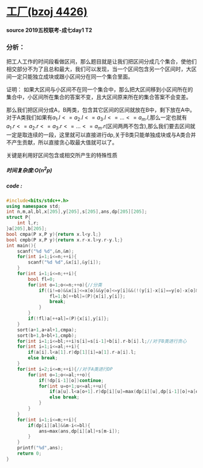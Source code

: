# [工厂(bzoj 4426)](https://darkbzoj.cc/problem/4426)
#### source 2019五校联考-成七day1 T2

### 分析：
把工人工作的时间段看做区间，那么题目就是让我们把区间分成几个集合，使他们相交部分不为了且总和最大，我们可以发现，当一个区间包含另一个区间时，大区间一定只能独立成块或跟小区间分在同一个集合里面。

证明：
如果大区间与小区间不在同一个集合中，那么把大区间移到小区间所在的集合中，小区间所在集合的答案不变，且大区间原来所在的集合答案不会变差。

那么我们把区间分成A，B两类，包含其它区间的区间就放在B中，剩下放在A中。对于A类我们如果有$a_1.l<=a_2.l<=a_3.l<=...<=a_m.l$,那么一定也就有$a_1.r<=a_2.r<=a_3.r<=...<=a_m.r$(区间两两不包含),那么我们要去区间就一定是取连续的一段，这里就可以直接进行dp,关于B类只能单独成块或与A类合并不产生贡献，所以直接贪心取最大值就可以了。

关键是利用好区间包含或相交所产生的特殊性质

##### 时间复杂度:$O(n^2p)$
##### code :
```cpp
#include<bits/stdc++.h>
using namespace std;
int n,m,al,bl,x[205],y[205],s[205],ans,dp[205][205];
struct P{
    int l,r;
}a[205],b[205];
bool cmpa(P x,P y){return x.l<y.l;}
bool cmpb(P x,P y){return x.r-x.l>y.r-y.l;}
int main(){
    scanf("%d %d",&n,&m);
    for(int i=1;i<=n;++i){
        scanf("%d %d",&x[i],&y[i]);
    }
    for(int i=1;i<=n;++i){
        bool fl=0;
        for(int o=1;o<=n;++o){//分类 
            if((i!=o)&&x[i]<=x[o]&&y[o]<=y[i]&&(!(y[i]-x[i]==y[o]-x[o]&&i>o))){
                fl=1;b[++bl]=(P){x[i],y[i]};
                break;
            }
        }
        if(!fl)a[++al]=(P){x[i],y[i]};
    }
    sort(a+1,a+al+1,cmpa);
    sort(b+1,b+bl+1,cmpb);
    for(int i=1;i<=bl;++i)s[i]=s[i-1]+b[i].r-b[i].l;//对于B类进行贪心 
    for(int i=1;i<=al;++i){
        if(a[i].l<a[1].r)dp[1][i]=a[1].r-a[i].l;
        else break;
    }
    for(int i=2;i<=m;++i){//对于A类进行DP 
        for(int o=1;o<=al;++o){
            if(!dp[i-1][o])continue;
            for(int u=o+1;u<=al;++u){
                if(a[u].l<a[o+1].r)dp[i][u]=max(dp[i][u],dp[i-1][o]+a[o+1].r-a[u].l);
                else break;
            }
        }
    }
    for(int i=1;i<=m;++i){
        if(dp[i][al]&&m-i<=bl){
            ans=max(ans,dp[i][al]+s[m-i]);
        }
    }
    printf("%d",ans);
    return 0;
}
```